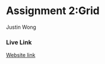# Assignment 2:Grid

Justin Wong

### Live Link
[Website link](https://justinw21.github.io/assignment-2/)

